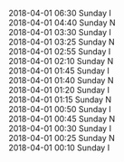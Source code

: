 2018-04-01 06:30 Sunday  I  
2018-04-01 04:40 Sunday  N  
2018-04-01 03:30 Sunday  I  
2018-04-01 03:25 Sunday  N  
2018-04-01 02:55 Sunday  I  
2018-04-01 02:10 Sunday  N  
2018-04-01 01:45 Sunday  I  
2018-04-01 01:40 Sunday  N  
2018-04-01 01:20 Sunday  I  
2018-04-01 01:15 Sunday  N  
2018-04-01 00:50 Sunday  I  
2018-04-01 00:45 Sunday  N  
2018-04-01 00:30 Sunday  I  
2018-04-01 00:25 Sunday  N  
2018-04-01 00:10 Sunday  I  
